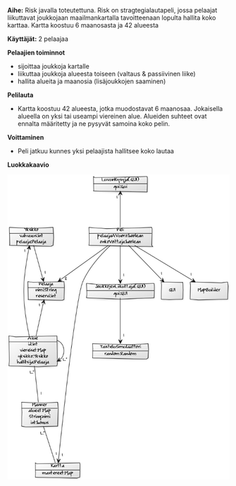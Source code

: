 **Aihe:** Risk javalla toteutettuna. Risk on stragtegialautapeli, jossa pelaajat liikuttavat joukkojaan maailmankartalla tavoitteenaan lopulta hallita koko karttaa. Kartta koostuu 6 maanosasta ja 42 alueesta

**Käyttäjät:** 2 pelaajaa

**Pelaajien toiminnot** 
- sijoittaa joukkoja kartalle
- liikuttaa joukkoja alueesta toiseen (valtaus & passiivinen liike)
- hallita alueita ja maanosia (lisäjoukkojen saaminen)

**Pelilauta**
- Kartta koostuu 42 alueesta, jotka muodostavat 6 maanosaa. Jokaisella alueella on yksi tai useampi viereinen alue. Alueiden suhteet ovat ennalta määritetty ja ne pysyvät samoina koko pelin.

**Voittaminen**
- Peli jatkuu kunnes yksi pelaajista hallitsee koko lautaa

**Luokkakaavio**

![jtn jtn](https://github.com/w4ldo/risk/blob/master/dokumentointi/newdiagram.png)
